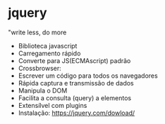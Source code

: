 # jquery
"write less, do more

- Biblioteca javascript
- Carregamento rápido
- Converte para JS(ECMAscript) padrão
- Crossbrowser:
- Escrever um código para todos os navegadores
- Rápida captura e transmissão de dados
- Manipula o DOM
- Facilita a consulta (query) a elementos
- Extensílvel com plugins
- Instalação: https://jquery.com/dowload/
